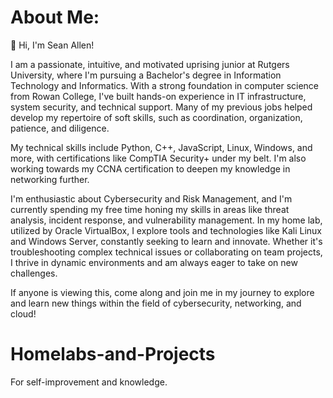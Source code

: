 # About Me: 
👋 Hi, I'm Sean Allen!

I am a passionate, intuitive, and motivated uprising junior at Rutgers University, where I'm pursuing a Bachelor's degree in Information Technology and Informatics. With a strong foundation in computer science from Rowan College, I've built hands-on experience in IT infrastructure, system security, and technical support. Many of my previous jobs helped develop my repertoire of soft skills, such as coordination, organization, patience, and diligence.

 My technical skills include Python, C++, JavaScript, Linux, Windows, and more, with certifications like CompTIA Security+ under my belt. I'm also working towards my CCNA certification to deepen my knowledge in networking further.

 I'm enthusiastic about Cybersecurity and Risk Management, and I'm currently spending my free time honing my skills in areas like threat analysis, incident response, and vulnerability management. In my home lab, utilized by Oracle VirtualBox, I explore tools and technologies like Kali Linux and Windows Server, constantly seeking to learn and innovate. Whether it's troubleshooting complex technical issues or collaborating on team projects, I thrive in dynamic environments and am always eager to take on new challenges.

If anyone is viewing this, come along and join me in my journey to explore and learn new things within the field of cybersecurity, networking, and cloud!

# Homelabs-and-Projects
For self-improvement and knowledge. 


